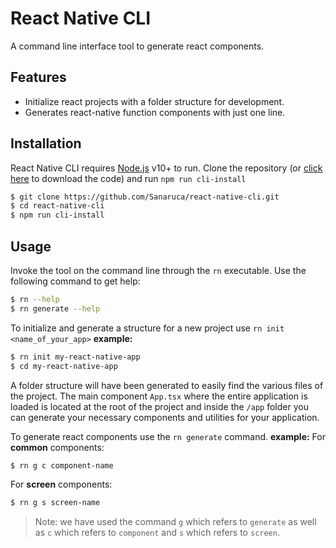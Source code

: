 # React Native CLI
A command line interface tool to generate react components.
## Features
- Initialize react projects with a folder structure for development.
- Generates react-native function components with just one line.

## Installation
React Native CLI requires [Node.js](https://nodejs.org/) v10+ to run.
Clone the repository (or [click here](https://github.com/Sanaruca/react-native-cli/archive/refs/heads/master.zip) to download the code) and run `npm run cli-install`
```sh
$ git clone https://github.com/Sanaruca/react-native-cli.git
$ cd react-native-cli
$ npm run cli-install
```

## Usage
Invoke the tool on the command line through the `rn` executable. Use the following command to get help:
```sh
$ rn --help
$ rn generate --help
```
To initialize and generate a structure for a new project use `rn init <name_of_your_app>`
**example:**
```sh
$ rn init my-react-native-app
$ cd my-react-native-app
```
A folder structure will have been generated to easily find the various files of the project. 
The main component `App.tsx` where the entire application is loaded is located at the root of the project and inside the `/app` folder you can generate your necessary components and utilities for your application.

To generate react components use the `rn generate` command.
**example:**
For **common** components:
```sh
$ rn g c component-name
```
For **screen** components:
```sh
$ rn g s screen-name
```
> Note: we have used the command `g` which refers to `generate` as well as `c` which refers to `component` and `s` which refers to `screen`.

